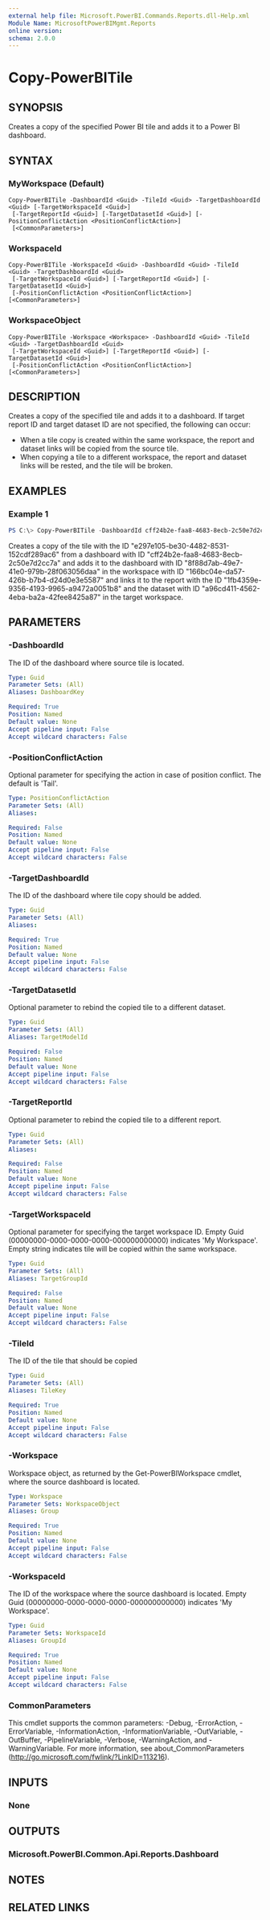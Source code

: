 ```yaml
---
external help file: Microsoft.PowerBI.Commands.Reports.dll-Help.xml
Module Name: MicrosoftPowerBIMgmt.Reports
online version:
schema: 2.0.0
---
```


# Copy-PowerBITile

## SYNOPSIS
Creates a copy of the specified Power BI tile and adds it to a Power BI dashboard.

## SYNTAX

### MyWorkspace (Default)
```
Copy-PowerBITile -DashboardId <Guid> -TileId <Guid> -TargetDashboardId <Guid> [-TargetWorkspaceId <Guid>]
 [-TargetReportId <Guid>] [-TargetDatasetId <Guid>] [-PositionConflictAction <PositionConflictAction>]
 [<CommonParameters>]
```

### WorkspaceId
```
Copy-PowerBITile -WorkspaceId <Guid> -DashboardId <Guid> -TileId <Guid> -TargetDashboardId <Guid>
 [-TargetWorkspaceId <Guid>] [-TargetReportId <Guid>] [-TargetDatasetId <Guid>]
 [-PositionConflictAction <PositionConflictAction>] [<CommonParameters>]
```

### WorkspaceObject
```
Copy-PowerBITile -Workspace <Workspace> -DashboardId <Guid> -TileId <Guid> -TargetDashboardId <Guid>
 [-TargetWorkspaceId <Guid>] [-TargetReportId <Guid>] [-TargetDatasetId <Guid>]
 [-PositionConflictAction <PositionConflictAction>] [<CommonParameters>]
```

## DESCRIPTION
Creates a copy of the specified tile and adds it to a dashboard.
If target report ID and target dataset ID are not specified, the following can occur:
* When a tile copy is created within the same workspace, the report and dataset links will be copied from the source tile.
* When copying a tile to a different workspace, the report and dataset links will be rested, and the tile will be broken.

## EXAMPLES

### Example 1
```powershell
PS C:\> Copy-PowerBITile -DashboardId cff24b2e-faa8-4683-8ecb-2c50e7d2cc7a -TileId e297e105-be30-4482-8531-152cdf289ac6 -TargetDashboardId 8f88d7ab-49e7-41e0-979b-28f063056daa -targetWorkspaceId 166bc04e-da57-426b-b7b4-d24d0e3e5587 -TargetReportId 1fb4359e-9356-4193-9965-a9472a0051b8 -TargetDatasetId a96cd411-4562-4eba-ba2a-42fee8425a87
```

Creates a copy of the tile with the ID "e297e105-be30-4482-8531-152cdf289ac6" from a dashboard with ID "cff24b2e-faa8-4683-8ecb-2c50e7d2cc7a" and adds it to the dashboard with ID "8f88d7ab-49e7-41e0-979b-28f063056daa" in the workspace with ID "166bc04e-da57-426b-b7b4-d24d0e3e5587" and links it to the report with the ID "1fb4359e-9356-4193-9965-a9472a0051b8" and the dataset with ID "a96cd411-4562-4eba-ba2a-42fee8425a87" in the target workspace.

## PARAMETERS

### -DashboardId
The ID of the dashboard where source tile is located.

```yaml
Type: Guid
Parameter Sets: (All)
Aliases: DashboardKey

Required: True
Position: Named
Default value: None
Accept pipeline input: False
Accept wildcard characters: False
```

### -PositionConflictAction
Optional parameter for specifying the action in case of position conflict. The default is 'Tail'.

```yaml
Type: PositionConflictAction
Parameter Sets: (All)
Aliases:

Required: False
Position: Named
Default value: None
Accept pipeline input: False
Accept wildcard characters: False
```

### -TargetDashboardId
The ID of the dashboard where tile copy should be added.

```yaml
Type: Guid
Parameter Sets: (All)
Aliases:

Required: True
Position: Named
Default value: None
Accept pipeline input: False
Accept wildcard characters: False
```

### -TargetDatasetId
Optional parameter to rebind the copied tile to a different dataset.

```yaml
Type: Guid
Parameter Sets: (All)
Aliases: TargetModelId

Required: False
Position: Named
Default value: None
Accept pipeline input: False
Accept wildcard characters: False
```

### -TargetReportId
Optional parameter to rebind the copied tile to a different report.

```yaml
Type: Guid
Parameter Sets: (All)
Aliases:

Required: False
Position: Named
Default value: None
Accept pipeline input: False
Accept wildcard characters: False
```

### -TargetWorkspaceId
Optional parameter for specifying the target workspace ID. Empty Guid (00000000-0000-0000-0000-000000000000) indicates 'My Workspace'. Empty string indicates tile will be copied within the same workspace.

```yaml
Type: Guid
Parameter Sets: (All)
Aliases: TargetGroupId

Required: False
Position: Named
Default value: None
Accept pipeline input: False
Accept wildcard characters: False
```

### -TileId
The ID of the tile that should be copied

```yaml
Type: Guid
Parameter Sets: (All)
Aliases: TileKey

Required: True
Position: Named
Default value: None
Accept pipeline input: False
Accept wildcard characters: False
```

### -Workspace
Workspace object, as returned by the Get-PowerBIWorkspace cmdlet, where the source dashboard is located.

```yaml
Type: Workspace
Parameter Sets: WorkspaceObject
Aliases: Group

Required: True
Position: Named
Default value: None
Accept pipeline input: False
Accept wildcard characters: False
```

### -WorkspaceId
The ID of the workspace where the source dashboard is located. Empty Guid (00000000-0000-0000-0000-000000000000) indicates 'My Workspace'.

```yaml
Type: Guid
Parameter Sets: WorkspaceId
Aliases: GroupId

Required: True
Position: Named
Default value: None
Accept pipeline input: False
Accept wildcard characters: False
```

### CommonParameters
This cmdlet supports the common parameters: -Debug, -ErrorAction, -ErrorVariable, -InformationAction, -InformationVariable, -OutVariable, -OutBuffer, -PipelineVariable, -Verbose, -WarningAction, and -WarningVariable. For more information, see about_CommonParameters (http://go.microsoft.com/fwlink/?LinkID=113216).

## INPUTS

### None

## OUTPUTS

### Microsoft.PowerBI.Common.Api.Reports.Dashboard

## NOTES

## RELATED LINKS

